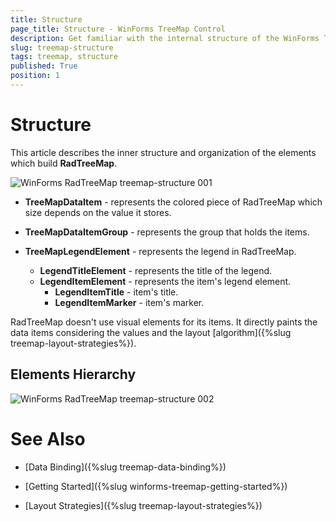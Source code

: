 ```yaml
---
title: Structure
page_title: Structure - WinForms TreeMap Control
description: Get familiar with the internal structure of the WinForms TreeMapcontrol.  
slug: treemap-structure
tags: treemap, structure
published: True
position: 1 
---
```


# Structure

This article describes the inner structure and organization of the elements which build **RadTreeMap**.

![WinForms RadTreeMap treemap-structure 001](images/treemap-structure001.png)

* **TreeMapDataItem** - represents the colored piece of RadTreeMap which size depends on the value it stores.

* **TreeMapDataItemGroup** - represents the group that holds the items.

* **TreeMapLegendElement** - represents the legend in RadTreeMap.

	* **LegendTitleElement** - represents the title of the legend.
	* **LegendItemElement** - represents the item's legend element.
		* **LegendItemTitle** - item's title.
		* **LegendItemMarker** - item's marker.

RadTreeMap doesn't use visual elements for its items. It directly paints the data items considering the values and the layout [algorithm]({%slug treemap-layout-strategies%}).

## Elements Hierarchy

![WinForms RadTreeMap treemap-structure 002](images/treemap-structure002.png)

 
# See Also

* [Data Binding]({%slug treemap-data-binding%})

* [Getting Started]({%slug winforms-treemap-getting-started%})

* [Layout Strategies]({%slug treemap-layout-strategies%})

